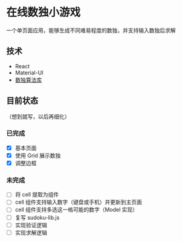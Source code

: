 # 在线数独小游戏

一个单页面应用，能够生成不同难易程度的数独，并支持输入数独后求解

## 技术

- React
- Material-UI
- [数独算法库](https://github.com/robatron/sudoku.js)

## 目前状态

（想到就写，以后再细化）

### 已完成

- [x] 基本页面
- [x] 使用 Grid 展示数独
- [x] 调整边框

### 未完成

- [ ] 将 cell 提取为组件
- [ ] cell 组件支持输入数字（键盘或手机）并更新到主页面
- [ ] cell 组件支持多选这一格可能的数字（Model 实现）
- [ ] 复写 sudoku-lib.js
- [ ] 实现验证逻辑
- [ ] 实现求解逻辑
